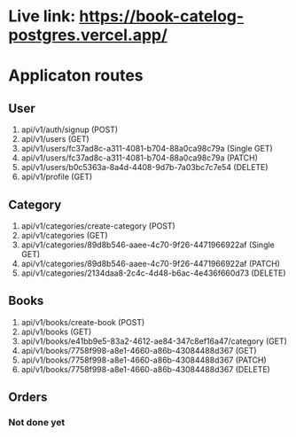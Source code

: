  # Live link: https://book-catelog-postgres.vercel.app/
 
 # Applicaton routes
 ## User
 1. api/v1/auth/signup (POST)
 2. api/v1/users (GET)
 3. api/v1/users/fc37ad8c-a311-4081-b704-88a0ca98c79a (Single GET)
 4. api/v1/users/fc37ad8c-a311-4081-b704-88a0ca98c79a (PATCH)
 5. api/v1/users/b0c5363a-8a4d-4408-9d7b-7a03bc7c7e54 (DELETE)
 6. api/v1/profile (GET)

 ## Category
 1. api/v1/categories/create-category (POST)
 2. api/v1/categories (GET)
 3. api/v1/categories/89d8b546-aaee-4c70-9f26-4471966922af (Single GET)
 4. api/v1/categories/89d8b546-aaee-4c70-9f26-4471966922af (PATCH)
 5. api/v1/categories/2134daa8-2c4c-4d48-b6ac-4e436f660d73 (DELETE)

 ## Books
 1. api/v1/books/create-book (POST)
 2. api/v1/books (GET)
 3. api/v1/books/e41bb9e5-83a2-4612-ae84-347c8ef16a47/category (GET)
 4. api/v1/books/7758f998-a8e1-4660-a86b-43084488d367 (GET)
 5. api/v1/books/7758f998-a8e1-4660-a86b-43084488d367 (PATCH)
 6. api/v1/books/7758f998-a8e1-4660-a86b-43084488d367 (DELETE)

 ## Orders
 ### Not done yet
